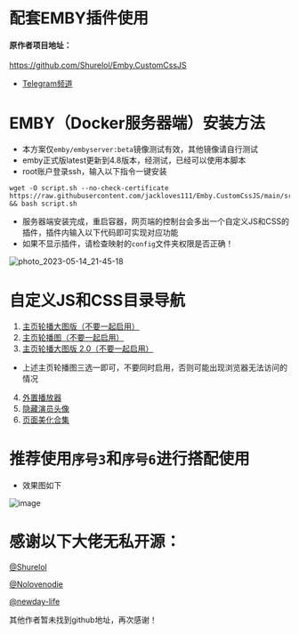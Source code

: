 # 配套EMBY插件使用

#### 原作者项目地址：

https://github.com/Shurelol/Emby.CustomCssJS

- [Telegram频道](https://t.me/embycustomcssjs)

# EMBY（Docker服务器端）安装方法
- 本方案仅`emby/embyserver:beta`镜像测试有效，其他镜像请自行测试
- emby正式版latest更新到4.8版本，经测试，已经可以使用本脚本
- root账户登录ssh，输入以下指令一键安装
```
wget -O script.sh --no-check-certificate https://raw.githubusercontent.com/jackloves111/Emby.CustomCssJS/main/src/script.sh && bash script.sh
```

- 服务器端安装完成，重启容器，网页端的控制台会多出一个自定义JS和CSS的插件，插件内输入以下代码即可实现对应功能
- 如果不显示插件，请检查映射的`config`文件夹权限是否正确！

![photo_2023-05-14_21-45-18](https://github.com/Shurelol/Emby.CustomCssJS/assets/16237201/b3890993-e5e7-497f-915c-8df75c53f64a)

# 自定义JS和CSS目录导航
1. [主页轮播大图版（不要一起启用）](https://github.com/jackloves111/EMBY.JS.CSS/tree/main/%E4%B8%BB%E9%A1%B5%E8%BD%AE%E6%92%AD%E5%A4%A7%E5%9B%BE%E7%89%88)
2. [主页轮播图（不要一起启用）](https://github.com/jackloves111/EMBY.JS.CSS/tree/main/%E4%B8%BB%E9%A1%B5%E8%BD%AE%E6%92%AD%E5%9B%BE)
3. [主页轮播大图版 2.0（不要一起启用）](https://github.com/jackloves111/EMBY.JS.CSS/tree/main/%E4%B8%BB%E9%A1%B5%E8%BD%AE%E6%92%AD%E5%A4%A7%E5%9B%BE%E7%89%88%202.0)
- 上述主页轮播图三选一即可，不要同时启用，否则可能出现浏览器无法访问的情况  
4. [外置播放器](https://github.com/jackloves111/EMBY.JS.CSS/tree/main/%E5%A4%96%E7%BD%AE%E6%92%AD%E6%94%BE%E5%99%A8)
5. [隐藏演员头像](https://github.com/jackloves111/EMBY.JS.CSS/tree/main/%E9%9A%90%E8%97%8F%E6%97%A0%E5%A4%B4%E5%83%8F%E6%BC%94%E5%91%98)
6. [页面美化合集](https://github.com/jackloves111/EMBY.JS.CSS/tree/main/页面美化合集)

# 推荐使用`序号3`和`序号6`进行搭配使用
- 效果图如下

![image](https://github.com/jackloves111/EMBY.JS.CSS/assets/89971817/9457b476-dd37-4a97-9df2-289ede6007a8)

# 感谢以下大佬无私开源：

[@Shurelol](https://github.com/Shurelol)

[@Nolovenodie](https://github.com/Nolovenodie/emby-crx)

[@newday-life](https://github.com/newday-life)

其他作者暂未找到github地址，再次感谢！

